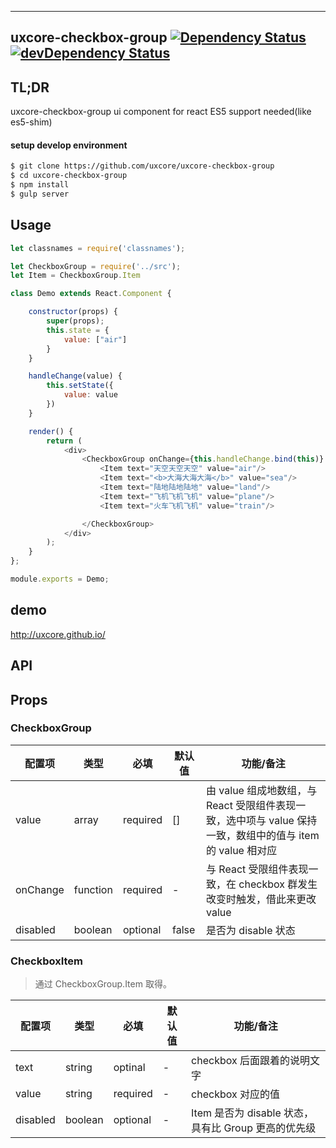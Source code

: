 ---

## uxcore-checkbox-group [![Dependency Status](http://img.shields.io/david/uxcore/uxcore-checkbox-group.svg?style=flat-square)](https://david-dm.org/uxcore/uxcore-checkbox-group) [![devDependency Status](http://img.shields.io/david/dev/uxcore/uxcore-checkbox-group.svg?style=flat-square)](https://david-dm.org/uxcore/uxcore-checkbox-group#info=devDependencies) 

## TL;DR

uxcore-checkbox-group ui component for react
ES5 support needed(like es5-shim)

#### setup develop environment

```sh
$ git clone https://github.com/uxcore/uxcore-checkbox-group
$ cd uxcore-checkbox-group
$ npm install
$ gulp server
```

## Usage

```javascript
let classnames = require('classnames');

let CheckboxGroup = require('../src');
let Item = CheckboxGroup.Item

class Demo extends React.Component {

    constructor(props) {
        super(props);
        this.state = {
            value: ["air"]
        }
    }

    handleChange(value) {
        this.setState({
            value: value
        })
    }

    render() {
        return (
            <div>
                <CheckboxGroup onChange={this.handleChange.bind(this)} value={this.state.value}>
                    <Item text="天空天空天空" value="air"/>
                    <Item text="<b>大海大海大海</b>" value="sea"/>
                    <Item text="陆地陆地陆地" value="land"/>
                    <Item text="飞机飞机飞机" value="plane"/>
                    <Item text="火车飞机飞机" value="train"/>

                </CheckboxGroup>
            </div>
        );
    }
};

module.exports = Demo;
```

## demo
http://uxcore.github.io/

## API

## Props

### CheckboxGroup

| 配置项 | 类型 | 必填 | 默认值 | 功能/备注 |
|---|---|---|---|---|
|value|array|required|[]|由 value 组成地数组，与 React 受限组件表现一致，选中项与 value 保持一致，数组中的值与 item 的 value 相对应|
|onChange|function|required|-|与 React 受限组件表现一致，在 checkbox 群发生改变时触发，借此来更改 value|
|disabled|boolean|optional|false|是否为 disable 状态|

### CheckboxItem

> 通过 CheckboxGroup.Item 取得。

| 配置项 | 类型 | 必填 | 默认值 | 功能/备注 |
|---|---|---|---|---|
|text|string|optinal|-|checkbox 后面跟着的说明文字|
|value|string|required|-|checkbox 对应的值|
|disabled|boolean|optional|-|Item 是否为 disable 状态，具有比 Group 更高的优先级|


